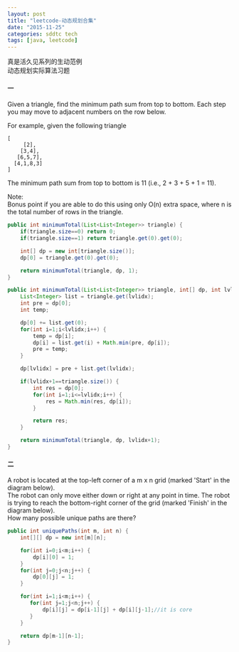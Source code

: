 ```yaml
---
layout: post
title: "leetcode-动态规划合集"
date: "2015-11-25"
categories: sddtc tech
tags: [java, leetcode]
---
```


真是活久见系列的生动范例  
动态规划实际算法习题  

#### 一
Given a triangle, find the minimum path sum from top to bottom. Each step you may move to adjacent numbers on the row below.   

For example, given the following triangle    

```vim
[  
     [2],  
    [3,4],
   [6,5,7],
  [4,1,8,3]
]
```

The minimum path sum from top to bottom is 11 (i.e., 2 + 3 + 5 + 1 = 11).  

Note:   
Bonus point if you are able to do this using only O(n) extra space, where n is the total number of rows in the triangle.  

```java
public int minimumTotal(List<List<Integer>> triangle) {
    if(triangle.size==0) return 0;
    if(triangle.size==1) return triangle.get(0).get(0);

    int[] dp = new int[triangle.size()];
    dp[0] = triangle.get(0).get(0);

    return minimumTotal(triangle, dp, 1);
}

public int minimumTotal(List<List<Integer>> triangle, int[] dp, int lvlidx) {
    List<Integer> list = triangle.get(lvlidx);
    int pre = dp[0];
    int temp;

    dp[0] += list.get(0);
    for(int i=1;i<lvlidx;i++) {
        temp = dp[i];
        dp[i] = list.get(i) + Math.min(pre, dp[i]);
        pre = temp;
    }

    dp[lvlidx] = pre + list.get(lvlidx);

    if(lvlidx+1==triangle.size()) {
        int res = dp[0];
        for(int i=1;i<=lvlidx;i++) {
            res = Math.min(res, dp[i]);
        }

        return res;
    }

    return minimumTotal(triangle, dp, lvlidx+1);
}
```

#### 二   
A robot is located at the top-left corner of a m x n grid (marked 'Start' in the diagram below).  
The robot can only move either down or right at any point in time. The robot is trying to reach the bottom-right corner of the grid (marked 'Finish' in the diagram below).  
How many possible unique paths are there?   

```java
public int uniquePaths(int m, int n) {
    int[][] dp = new int[m][n];

    for(int i=0;i<m;i++) {
        dp[i][0] = 1;
    }
    for(int j=0;j<n;j++) {
        dp[0][j] = 1;
    }

    for(int i=1;i<m;i++) {
       for(int j=1;j<n;j++) {
           dp[i][j] = dp[i-1][j] + dp[i][j-1];//it is core
       }
    }

    return dp[m-1][n-1];
}
```
